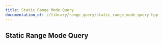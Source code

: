 ```yaml
---
title: Static Range Mode Query
documentation_of: //library/range_query/static_range_mode_query.hpp
---
```

## Static Range Mode Query
